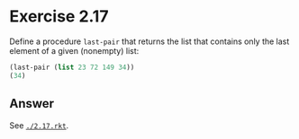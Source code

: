# Exercise 2.17

Define a procedure `last-pair` that returns the list that contains only the last
element of a given (nonempty) list:

```scheme
(last-pair (list 23 72 149 34))
(34)
```

## Answer

See [`./2.17.rkt`](./2.17.rkt).
